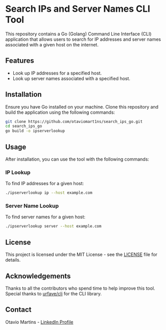 # Search IPs and Server Names CLI Tool

This repository contains a Go (Golang) Command Line Interface (CLI) application that allows users to search for IP addresses and server names associated with a given host on the internet.

## Features

- Look up IP addresses for a specified host.
- Look up server names associated with a specified host.

## Installation

Ensure you have Go installed on your machine. Clone this repository and build the application using the following commands:

```bash
git clone https://github.com/otaviomart1ns/search_ips_go.git
cd search_ips_go
go build -o ipserverlookup
```
## Usage

After installation, you can use the tool with the following commands:

### IP Lookup

To find IP addresses for a given host:

```bash
./ipserverlookup ip --host example.com
```
### Server Name Lookup

To find server names for a given host:

```bash
./ipserverlookup server --host example.com
```

## License

This project is licensed under the MIT License - see the [LICENSE](LICENSE) file for details.

## Acknowledgements

Thanks to all the contributors who spend time to help improve this tool.  
Special thanks to [urfave/cli](https://github.com/urfave/cli) for the CLI library.

## Contact

Otavio Martins - [LinkedIn Profile](https://www.linkedin.com/in/otavio-mart1ns/)
